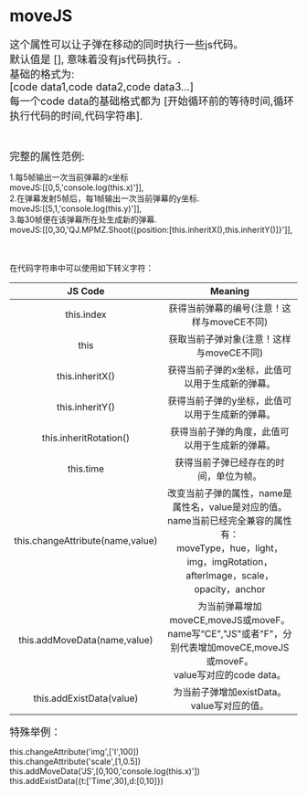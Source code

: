 # moveJS

<font size=4>这个属性可以让子弹在移动的同时执行一些js代码。   
默认值是 [], 意味着没有js代码执行。.   
基础的格式为:   
[code data1,code data2,code data3...]   
每一个code data的基础格式都为 [开始循环前的等待时间,循环执行代码的时间,代码字符串].</font>

<br/>

<font size=4>完整的属性范例:   </font>

1.每5帧输出一次当前弹幕的x坐标  
moveJS:[[0,5,'console.log(this.x)']],   
2.在弹幕发射5帧后，每1帧输出一次当前弹幕的y坐标.   
moveJS:[[5,1,'console.log(this.y)']],   
3.每30帧便在该弹幕所在处生成新的弹幕.   
moveJS:[[0,30,'QJ.MPMZ.Shoot({position:[this.inheritX(),this.inheritY()]}']],   
<br/><br/>

在代码字符串中可以使用如下转义字符：

|             JS Code              |                           Meaning                            |
| :------------------------------: | :----------------------------------------------------------: |
|            this.index            |          获得当前弹幕的编号(注意！这样与moveCE不同)          |
|               this               |           获取当前子弹对象(注意！这样与moveCE不同)           |
|         this.inheritX()          |       获得当前子弹的x坐标，此值可以用于生成新的弹幕。        |
|         this.inheritY()          |       获得当前子弹的y坐标，此值可以用于生成新的弹幕。        |
|      this.inheritRotation()      |        获得当前子弹的角度，此值可以用于生成新的弹幕。        |
|            this.time             |            获得当前子弹已经存在的时间，单位为帧。            |
| this.changeAttribute(name,value) | 改变当前子弹的属性，name是属性名，value是对应的值。<br />name当前已经完全兼容的属性有：<br />moveType，hue，light，img，imgRotation，<br />afterImage，scale，opacity，anchor |
|   this.addMoveData(name,value)   | 为当前弹幕增加moveCE,moveJS或moveF。<br />name写“CE”,"JS"或者"F"，分别代表增加moveCE,moveJS或moveF。<br />value写对应的code data。 |
|     this.addExistData(value)     |       为当前子弹增加existData。<br />value写对应的值。       |

<font size=4>特殊举例： </font>

this.changeAttribute('img',['I',100])   
this.changeAttribute('scale',[1,0.5])    
this.addMoveData('JS',[0,100,'console.log(this.x)'])    
this.addExistData({t:['Time',30],d:[0,10]})
